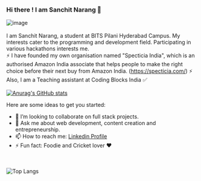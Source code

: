 ### Hi there ! I am Sanchit Narang 👋
![image](https://user-images.githubusercontent.com/79566726/149272276-64dc7936-b4d1-414c-9f29-7bfd17c65ff1.png)
<br>
<br>
I am Sanchit Narang, a student at BITS Pilani Hyderabad Campus. My interests cater to the programming and development field. Participating in various hackathons interests me. <br>
⚡ I have founded my own organisation named "Specticia India", which is an authorised Amazon India associate that helps people to make the right choice before their next buy from Amazon India. (https://specticia.com/) ⚡ <br>
Also, I am a Teaching assistant at Coding Blocks India :white_check_mark:
<br>
<br>
[![Anurag's GitHub stats](https://github-readme-stats.vercel.app/api?username=sanchit611)](https://github.com/sanchit611/github-readme-stats)

Here are some ideas to get you started:

- 👯 I’m looking to collaborate on full stack projects.
- 💬 Ask me about web development, content creation and entrepreneurship. 
- 📫 How to reach me: <a href="https://www.linkedin.com/in/sanchit-narang611/"> Linkedin Profile </a>
- ⚡ Fun fact: Foodie and Cricket lover :heart:

<br>

![Top Langs](https://github-readme-stats.vercel.app/api/top-langs/?username=sanchit611&theme=tokyonight)



